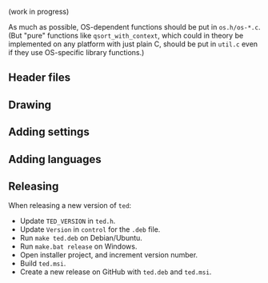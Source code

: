 (work in progress)

As much as possible, OS-dependent functions should be put in `os.h/os-*.c`.
(But "pure" functions like `qsort_with_context`, which could
in theory be implemented on any platform with just plain C, should be put
in `util.c` even if they use OS-specific library functions.)

## Header files

## Drawing

## Adding settings

## Adding languages

## Releasing

When releasing a new version of `ted`:

- Update `TED_VERSION` in `ted.h`.
- Update `Version` in `control` for the `.deb` file.
- Run `make ted.deb` on Debian/Ubuntu.
- Run `make.bat release` on Windows.
- Open installer project, and increment version number.
- Build `ted.msi`.
- Create a new release on GitHub with `ted.deb` and `ted.msi`.

